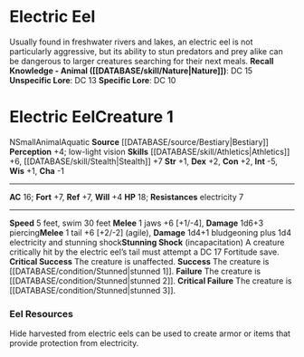 ﻿---
ac: '16'
alignment: N
charisma: '-1'
constitution: '+2'
creature_ability:
- Stunning Shock
creature_family: '[[DATABASE/monsterfamily/Eel|Eel]]'
dexterity: '+2'
fortitude: '+7'
hp: '18'
id: '174'
intelligence: '-5'
land_speed: '5'
level: '1'
max_speed: '30'
name: Electric Eel
perception: '+4'
rarity: Common
reflex: '+7'
resistance:
- electricity 7
sense:
- low-light vision
size: Small
skill:
- '[[DATABASE/skill/Athletics|Athletics]] +6'
- '[[DATABASE/skill/Stealth|Stealth]] +7'
source: '[[DATABASE/source/Bestiary|Bestiary]]'
speed:
- 5 feet
- swim 30 feet
strength: '+1'
strength_req: '1'
strongest_save:
- Fortitude
- Reflex
swim_speed: '30'
trait:
- '[[DATABASE/trait/Animal|Animal]]'
- '[[DATABASE/trait/Aquatic|Aquatic]]'
type: Creature
vision: Low-light vision
weakest_save:
- Will
will: '+4'
wisdom: '+1'

---
# Electric Eel

Usually found in freshwater rivers and lakes, an electric eel is not particularly aggressive, but its ability to stun predators and prey alike can be dangerous to larger creatures searching for their next meals.
**Recall Knowledge - Animal ([[DATABASE/skill/Nature|Nature]])**: DC 15
**Unspecific Lore**: DC 13
**Specific Lore**: DC 10

# Electric Eel<span class="item-type">Creature 1</span>

<span class="trait-alignment item-trait">N</span><span class="trait-size item-trait">Small</span><span class="item-trait">Animal</span><span class="item-trait">Aquatic</span>
**Source** [[DATABASE/source/Bestiary|Bestiary]]
**Perception** +4; low-light vision
**Skills** [[DATABASE/skill/Athletics|Athletics]] +6, [[DATABASE/skill/Stealth|Stealth]] +7
**Str** +1, **Dex** +2, **Con** +2, **Int** -5, **Wis** +1, **Cha** -1

---
**AC** 16; **Fort** +7, **Ref** +7, **Will** +4
**HP** 18; **Resistances** electricity 7

---
**Speed** 5 feet, swim 30 feet
<span class="in-box-ability">**Melee** <span class="action-icon">1</span> jaws +6 [+1/-4], **Damage** 1d6+3 piercing</span><span class="in-box-ability">**Melee** <span class="action-icon">1</span> tail +6 [+2/-2] (agile), **Damage** 1d4+1 bludgeoning plus 1d4 electricity and stunning shock</span><span class="in-box-ability">**Stunning Shock** (incapacitation) A creature critically hit by the electric eel’s tail must attempt a DC 17 Fortitude save.
 **Critical Success** The creature is unaffected.
 **Success** The creature is [[DATABASE/condition/Stunned|stunned 1]].
 **Failure** The creature is [[DATABASE/condition/Stunned|stunned 2]].
 **Critical Failure** The creature is [[DATABASE/condition/Stunned|stunned 3]].</span>

###  Eel Resources

Hide harvested from electric eels can be used to create armor or items that provide protection from electricity.